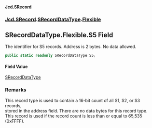 #### [Jcd.SRecord](index.md 'index')
### [Jcd.SRecord](Jcd.SRecord.md 'Jcd.SRecord').[SRecordDataType](Jcd.SRecord.SRecordDataType.md 'Jcd.SRecord.SRecordDataType').[Flexible](Jcd.SRecord.SRecordDataType.Flexible.md 'Jcd.SRecord.SRecordDataType.Flexible')

## SRecordDataType.Flexible.S5 Field

The identifier for S5 records. Address is 2 bytes. No data allowed.

```csharp
public static readonly SRecordDataType S5;
```

#### Field Value
[SRecordDataType](Jcd.SRecord.SRecordDataType.md 'Jcd.SRecord.SRecordDataType')

### Remarks
This record type is used to contain a 16-bit count of all S1, S2, or S3 records,  
stored in the address field. There are no data bytes for this record type.  
This record is used if the record count is less than or equal to 65,535 (0xFFFF).